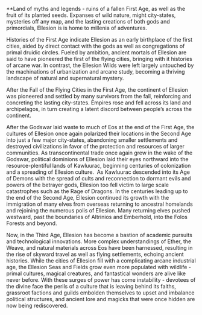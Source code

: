 **Land of myths and legends - ruins of a fallen First Age, as well as the fruit of its planted seeds. Expanses of wild nature, might city-states, mysteries off any map, and the lasting creations of both gods and primordials, Ellesion is is home to millenia of adventures. 

Histories of the First Age indicate Ellesion as an early birthplace of the first cities, aided by direct contact with the gods as well as congregations of primal druidic circles. Fueled by ambition, ancient mortals of Ellesion are said to have pioneered the first of the flying cities, bringing with it histories of arcane war. In contrast, the Ellesion Wilds were left largely untouched by the machinations of urbanization and arcane study, becoming a thriving landscape of natural and supernatural mystery. 

After the Fall of the Flying Cities in the First Age, the continent of Ellesion was pioneered and settled by many survivors from the fall, reinforcing and concreting the lasting city-states. Empires rose and fell across its land and archipelagos, in turn creating a latent discord between people’s across the continent. 

After the Godswar laid waste to much of Eos at the end of the First Age, the cultures of Ellesion once again polarized their locations in the Second Age into just a few major city-states, abandoning smaller settlements and destroyed civilizations in favor of the protection and resources of larger communities. As transcontinental trade once again grew in the wake of the Godswar, political dominions of Ellesion laid their eyes northward into the resource-plentiful lands of Kawluurac, beginning centuries of colonization and a spreading of Ellesion culture.  As Kawluurac descended into its Age of Demons with the spread of cults and reconnection to dormant evils and powers of the betrayer gods, Ellesion too fell victim to large scale catastrophes such as the Rage of Dragons. In the centuries leading up to the end of the Second Age, Ellesion continued its growth with the immigration of many elves from overseas returning to ancestral homelands and rejoining the numerous polis of Ellesion. Many returning elves pushed westward, past the boundaries of Altrinios and Emberhold, into the Folos Forests and beyond. 

Now, in the Third Age, Ellesion has become a bastion of academic pursuits and technological innovations. More complex understandings of Ether, the Weave, and natural materials across Eos have been harnessed, resulting in the rise of skyward travel as well as flying settlements, echoing ancient histories. While the cities of Ellesion fill with a complicating arcane industrial age, the Ellesion Seas and Fields grow even more populated with wildlife - primal cultures, magical creatures, and fantastical wonders are alive like never before. With these surges of power has come instability - devotees of the divine face the perils of a culture that is leaving behind its faiths, grassroot factions and guilds embolden themselves to upset and imbalance political structures, and ancient lore and magicks that were once hidden are now being rediscovered.